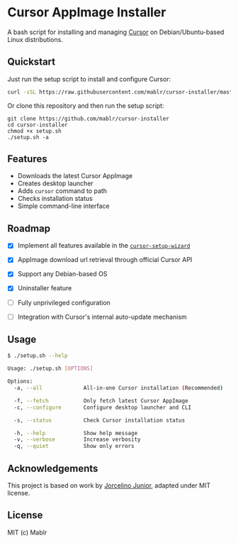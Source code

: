 # Cursor AppImage Installer

A bash script for installing and managing [Cursor](https://cursor.sh/) on Debian/Ubuntu-based Linux distributions.

## Quickstart

Just run the setup script to install and configure Cursor:
```bash
curl -sSL https://raw.githubusercontent.com/mablr/cursor-installer/master/setup.sh | bash -s -- -a
```

Or clone this repository and then run the setup script:
```
git clone https://github.com/mablr/cursor-installer
cd cursor-installer
chmod +x setup.sh
./setup.sh -a
```

## Features

- Downloads the latest Cursor AppImage
- Creates desktop launcher
- Adds `cursor` command to path
- Checks installation status
- Simple command-line interface

## Roadmap

- [x] Implement all features available in the [`cursor-setup-wizard`](https://github.com/jorcelinojunior/cursor-setup-wizard/)
- [x] AppImage download url retrieval through official Cursor API
- [x] Support any Debian-based OS
- [x] Uninstaller feature
- [ ] Fully unprivileged configuration
- [ ] Integration with Cursor's internal auto-update mechanism


## Usage

```bash
$ ./setup.sh --help

Usage: ./setup.sh [OPTIONS]

Options:
  -a, --all             All-in-one Cursor installation (Recommended)

  -f, --fetch           Only fetch latest Cursor AppImage 
  -c, --configure       Configure desktop launcher and CLI

  -s, --status          Check Cursor installation status

  -h, --help            Show help message
  -v, --verbose         Increase verbosity
  -q, --quiet           Show only errors
```

## Acknowledgements

This project is based on work by [Jorcelino Junior](https://github.com/jorcelinojunior/cursor-setup-wizard/), adapted under MIT license.

## License

MIT (c) Mablr